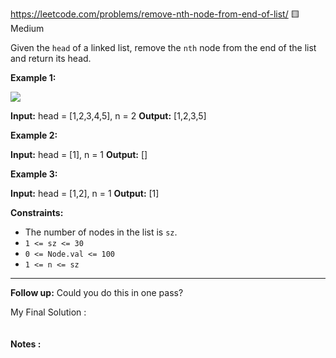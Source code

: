 https://leetcode.com/problems/remove-nth-node-from-end-of-list/
🟨Medium

Given the `head` of a linked list, remove the `nth` node from the end of the list and return its head.

**Example 1:**

![](https://assets.leetcode.com/uploads/2020/10/03/remove_ex1.jpg)

**Input:** head = [1,2,3,4,5], n = 2
**Output:** [1,2,3,5]

**Example 2:**

**Input:** head = [1], n = 1
**Output:** []

**Example 3:**

**Input:** head = [1,2], n = 1
**Output:** [1]

**Constraints:**

- The number of nodes in the list is `sz`.
- `1 <= sz <= 30`
- `0 <= Node.val <= 100`
- `1 <= n <= sz`

---
**Follow up:** Could you do this in one pass?

My Final Solution :
```cpp live:true sym:"RemoveNthNodeFromEndOfList_v?" file:"19.RemoveNthNodeFromEndOfList.cpp"
```
#### Notes :
